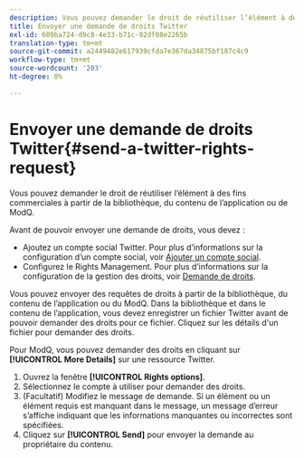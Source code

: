 ```yaml
---
description: Vous pouvez demander le droit de réutiliser l’élément à des fins commerciales à partir de la bibliothèque, du contenu de l’application ou de ModQ.
title: Envoyer une demande de droits Twitter
exl-id: 609ba724-d9c8-4e33-b71c-92df08e2265b
translation-type: tm+mt
source-git-commit: a2449482e617939cfda7e367da34875bf187c4c9
workflow-type: tm+mt
source-wordcount: '203'
ht-degree: 0%

---
```


# Envoyer une demande de droits Twitter{#send-a-twitter-rights-request}

Vous pouvez demander le droit de réutiliser l’élément à des fins commerciales à partir de la bibliothèque, du contenu de l’application ou de ModQ.

Avant de pouvoir envoyer une demande de droits, vous devez :

* Ajoutez un compte social Twitter. Pour plus d’informations sur la configuration d’un compte social, voir [Ajouter un compte social](../c-users-creating-accounts-with-studio-access/t-configure-social-accout-instagram/t-configure-social-accout-instagram.md#t_configure_social_accout_instagram).
* Configurez le Rights Management. Pour plus d’informations sur la configuration de la gestion des droits, voir [Demande de droits](../c-how-requesting-rights-works/c-how-requesting-rights-works.md#c_how_requesting_rights_works).

Vous pouvez envoyer des requêtes de droits à partir de la bibliothèque, du contenu de l’application ou du ModQ. Dans la bibliothèque et dans le contenu de l’application, vous devez enregistrer un fichier Twitter avant de pouvoir demander des droits pour ce fichier. Cliquez sur les détails d&#39;un fichier pour demander des droits.

Pour ModQ, vous pouvez demander des droits en cliquant sur **[!UICONTROL More Details]** sur une ressource Twitter.

1. Ouvrez la fenêtre **[!UICONTROL Rights options]**.
1. Sélectionnez le compte à utiliser pour demander des droits.
1. (Facultatif) Modifiez le message de demande. Si un élément ou un élément requis est manquant dans le message, un message d’erreur s’affiche indiquant que les informations manquantes ou incorrectes sont spécifiées.
1. Cliquez sur **[!UICONTROL Send]** pour envoyer la demande au propriétaire du contenu.
